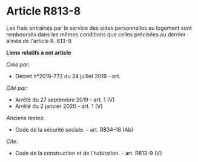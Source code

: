 # Article R813-8

Les frais entraînés par le service des aides personnelles au logement sont remboursés dans les mêmes conditions que celles
précisées au dernier alinéa de l'article R. 813-9.

**Liens relatifs à cet article**

_Créé par_:

  - Décret n°2019-772 du 24 juillet 2019 - art.

_Cité par_:

  - Arrêté du 27 septembre 2019 - art. 1 (V)
  - Arrêté du 2 janvier 2020 - art. 1 (V)

_Anciens textes_:

  - Code de la sécurité sociale. - art. R834-18 (Ab)

_Cite_:

  - Code de la construction et de l'habitation. - art. R813-9 (V)
